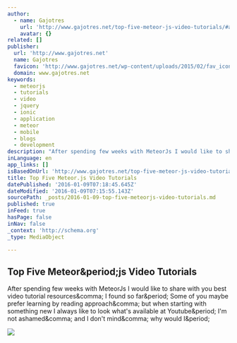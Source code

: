 ```yaml
---
author:
  - name: Gajotres
    url: 'http://www.gajotres.net/top-five-meteor-js-video-tutorials/#author-box'
    avatar: {}
related: []
publisher:
  url: 'http://www.gajotres.net'
  name: Gajotres
  favicon: 'http://www.gajotres.net/wp-content/uploads/2015/02/fav_icon.png.pagespeed.ce.a85tRnAJmc.png'
  domain: www.gajotres.net
keywords:
  - meteorjs
  - tutorials
  - video
  - jquery
  - ionic
  - application
  - meteor
  - mobile
  - blogs
  - development
description: "After spending few weeks with MeteorJs I would like to share with you best video tutorial resources, I found so far. Some of you maybe prefer learning by reading approach, but when starting with something new I always like to look what's available at Youtube. I'm not ashamed, and I don't mind, why would I."
inLanguage: en
app_links: []
isBasedOnUrl: 'http://www.gajotres.net/top-five-meteor-js-video-tutorials/'
title: Top Five Meteor.js Video Tutorials
datePublished: '2016-01-09T07:18:45.645Z'
dateModified: '2016-01-09T07:15:55.143Z'
sourcePath: _posts/2016-01-09-top-five-meteorjs-video-tutorials.md
published: true
inFeed: true
hasPage: false
inNav: false
_context: 'http://schema.org'
_type: MediaObject

---
```

<article style=""><h1>Top Five Meteor&amp;period;js Video Tutorials</h1><p>After spending few weeks with MeteorJs I would like to share with you best video tutorial resources&amp;comma; I found so far&amp;period; Some of you maybe prefer learning by reading approach&amp;comma; but when starting with something new I always like to look what's available at Youtube&amp;period; I'm not ashamed&amp;comma; and I don't mind&amp;comma; why would I&amp;period;</p><img src="http://www.gajotres.net/wp-content/uploads/2015/08/top-5-videos-meteor-js.jpg" /></article>